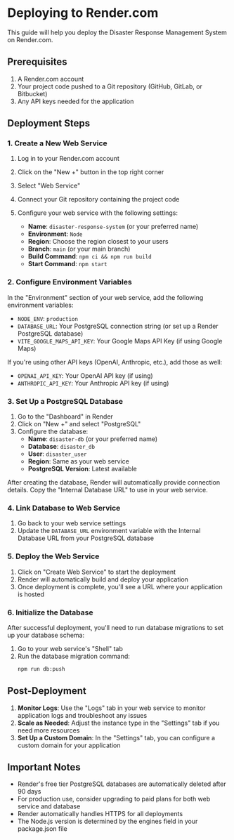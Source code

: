 # Deploying to Render.com

This guide will help you deploy the Disaster Response Management System on Render.com.

## Prerequisites

1. A Render.com account
2. Your project code pushed to a Git repository (GitHub, GitLab, or Bitbucket)
3. Any API keys needed for the application

## Deployment Steps

### 1. Create a New Web Service

1. Log in to your Render.com account
2. Click on the "New +" button in the top right corner
3. Select "Web Service"
4. Connect your Git repository containing the project code
5. Configure your web service with the following settings:

   - **Name**: `disaster-response-system` (or your preferred name)
   - **Environment**: `Node`
   - **Region**: Choose the region closest to your users
   - **Branch**: `main` (or your main branch)
   - **Build Command**: `npm ci && npm run build`
   - **Start Command**: `npm start`

### 2. Configure Environment Variables

In the "Environment" section of your web service, add the following environment variables:

- `NODE_ENV`: `production`
- `DATABASE_URL`: Your PostgreSQL connection string (or set up a Render PostgreSQL database)
- `VITE_GOOGLE_MAPS_API_KEY`: Your Google Maps API Key (if using Google Maps)

If you're using other API keys (OpenAI, Anthropic, etc.), add those as well:

- `OPENAI_API_KEY`: Your OpenAI API key (if using)
- `ANTHROPIC_API_KEY`: Your Anthropic API key (if using)

### 3. Set Up a PostgreSQL Database

1. Go to the "Dashboard" in Render
2. Click on "New +" and select "PostgreSQL"
3. Configure the database:
   - **Name**: `disaster-db` (or your preferred name)
   - **Database**: `disaster_db`
   - **User**: `disaster_user`
   - **Region**: Same as your web service
   - **PostgreSQL Version**: Latest available

After creating the database, Render will automatically provide connection details. Copy the "Internal Database URL" to use in your web service.

### 4. Link Database to Web Service

1. Go back to your web service settings
2. Update the `DATABASE_URL` environment variable with the Internal Database URL from your PostgreSQL database

### 5. Deploy the Web Service

1. Click on "Create Web Service" to start the deployment
2. Render will automatically build and deploy your application
3. Once deployment is complete, you'll see a URL where your application is hosted

### 6. Initialize the Database

After successful deployment, you'll need to run database migrations to set up your database schema:

1. Go to your web service's "Shell" tab
2. Run the database migration command:
   ```bash
   npm run db:push
   ```

## Post-Deployment

1. **Monitor Logs**: Use the "Logs" tab in your web service to monitor application logs and troubleshoot any issues
2. **Scale as Needed**: Adjust the instance type in the "Settings" tab if you need more resources
3. **Set Up a Custom Domain**: In the "Settings" tab, you can configure a custom domain for your application

## Important Notes

- Render's free tier PostgreSQL databases are automatically deleted after 90 days
- For production use, consider upgrading to paid plans for both web service and database
- Render automatically handles HTTPS for all deployments
- The Node.js version is determined by the engines field in your package.json file